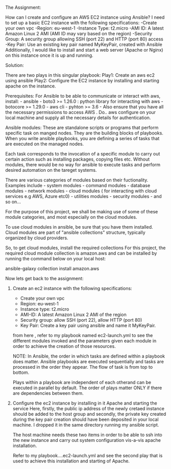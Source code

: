 The Assignment:

How can I create and configure an AWS EC2 instance using Ansible? I need to set up a basic EC2 instance with the following specifications: -Create your own vpc -Region: eu-west-1 -Instance Type: t2.micro -AMI ID: A latest Amazon Linux 2 AMI (AMI ID may vary based on the region) -Security Group: A security group allowing SSH (port 22) and HTTP (port 80) access -Key Pair: Use an existing key pair named MyKeyPair, created with Ansible Additionally, I would like to install and start a web server (Apache or Nginx) on this instance once it is up and running.

Solution:

There are two plays in this singular playbook: Play1: Create an aws ec2 using ansible Play2: Configure the EC2 instance by installing and starting apache on the instance.

Prerequisites: For Ansible to be able to communicate or interact with aws, install: - ansible - boto3 >= 1.26.0 : python library for interacting with aws - botocore >= 1.29.0 - aws cli - pyhton >= 3.6 - Also ensure that you have all the necessary permissions to access AWS . Do.. aws configure on your local machine and supply all the necessary details for authentication.

Ansible modules: These are standalone scripts or programs that perform specific task on manged nodes. They are the building blocks of playbooks. When you write ansible playbooks, you are defining a series of tasks that are executed on the managed nodes.

Each task corresponds to the invocation of a specific module to carry out certain action such as installing packages, copying files etc. Without modules, there would be no way for ansible to execute tasks and perform desired automation on the tareget systems.

There are various categories of modules based on their fuctionality. Examples include 
    - system modules
    - command modules
    - database modules
    - network modules
    - cloud modules ( for interacting with cloud services e.g AWS, Azure etc0)
    - utilities modules
    - security modules 
    - and so on...

For the purpose of this project, we shall be making use of some of these module categories, and most especially on the cloud modules.

To use cloud modules in ansible, be sure that you have them installed. Cloud modules are part of "ansible collections" structure, typically organized by cloud providers.

So, to get cloud modules, install the required collections For this project, the required cloud module collection is amazon.aws and can be installed by running the command below on your local host:

ansible-galaxy collection install amazon.aws



Now lets get back to the assignment:
1. Create an ec2 instance with the following specifications:
    - Create your own vpc
    - Region: eu-west-1
    - Instance type: t2.micro
    - AMI-ID: A latest Amazon Linux 2 AMI of the region
    - Security group: allow SSH (port 22), allow HTTP (port 80)
    - Key Pair: Create a key pair using ansible and name it MyKeyPair.

    from here , refer to my playbook named ec2-launch.yml to see the different modules invoked and the parameters given each module in order to achieve the creation of those resources.

    NOTE: In Ansible, the order in which tasks are defined within a playbook does matter.    Ansible playbooks are executed sequentially and tasks are processed in the order they appear. The flow of task is from top to bottom.

    Plays within a playbook are independent of each otherand can be executed in parallel by default. The order of plays matter ONLY if there are dependencies between them. 


2. Configure the ec2 instance by installing in it Apache and starting the service
    Here, firstly, the public ip address of the newly cretaed instance should be added to the host group and secondly, the private key created during the key pair creation should have been deposited in your local machine. I dropped it in the same directory running my ansible script.

    The host machine needs these two items in order to be able to ssh into the new instance and carry out system configuration vis-a-vis apache installation. 

    Refer to my playbook....ec2-launch.yml and see the second play that is used to achieve this installation and starting of Apache.
